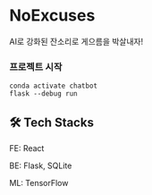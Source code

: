 # NoExcuses

AI로 강화된 잔소리로 게으름을 박살내자!

### 프로젝트 시작
```
conda activate chatbot
flask --debug run
```

## 🛠️ Tech Stacks
FE: React

BE: Flask, SQLite

ML: TensorFlow
